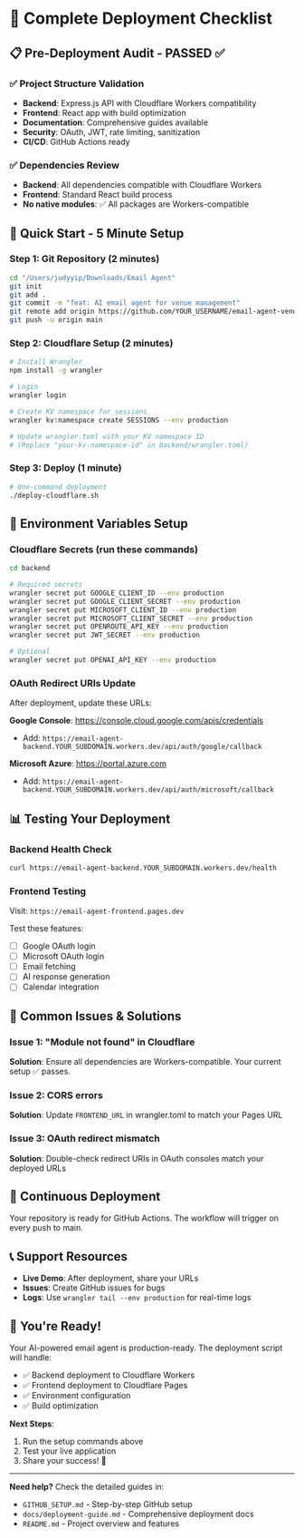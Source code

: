 # 🚀 Complete Deployment Checklist

## 📋 Pre-Deployment Audit - PASSED ✅

### ✅ Project Structure Validation
- **Backend**: Express.js API with Cloudflare Workers compatibility
- **Frontend**: React app with build optimization
- **Documentation**: Comprehensive guides available
- **Security**: OAuth, JWT, rate limiting, sanitization
- **CI/CD**: GitHub Actions ready

### ✅ Dependencies Review
- **Backend**: All dependencies compatible with Cloudflare Workers
- **Frontend**: Standard React build process
- **No native modules**: ✅ All packages are Workers-compatible

## 🎯 Quick Start - 5 Minute Setup

### Step 1: Git Repository (2 minutes)
```bash
cd "/Users/judyyip/Downloads/Email Agent"
git init
git add .
git commit -m "feat: AI email agent for venue management"
git remote add origin https://github.com/YOUR_USERNAME/email-agent-venue-management.git
git push -u origin main
```

### Step 2: Cloudflare Setup (2 minutes)
```bash
# Install Wrangler
npm install -g wrangler

# Login
wrangler login

# Create KV namespace for sessions
wrangler kv:namespace create SESSIONS --env production

# Update wrangler.toml with your KV namespace ID
# (Replace "your-kv-namespace-id" in backend/wrangler.toml)
```

### Step 3: Deploy (1 minute)
```bash
# One-command deployment
./deploy-cloudflare.sh
```

## 🔐 Environment Variables Setup

### Cloudflare Secrets (run these commands)
```bash
cd backend

# Required secrets
wrangler secret put GOOGLE_CLIENT_ID --env production
wrangler secret put GOOGLE_CLIENT_SECRET --env production
wrangler secret put MICROSOFT_CLIENT_ID --env production
wrangler secret put MICROSOFT_CLIENT_SECRET --env production
wrangler secret put OPENROUTE_API_KEY --env production
wrangler secret put JWT_SECRET --env production

# Optional
wrangler secret put OPENAI_API_KEY --env production
```

### OAuth Redirect URIs Update
After deployment, update these URLs:

**Google Console**: https://console.cloud.google.com/apis/credentials
- Add: `https://email-agent-backend.YOUR_SUBDOMAIN.workers.dev/api/auth/google/callback`

**Microsoft Azure**: https://portal.azure.com
- Add: `https://email-agent-backend.YOUR_SUBDOMAIN.workers.dev/api/auth/microsoft/callback`

## 📊 Testing Your Deployment

### Backend Health Check
```bash
curl https://email-agent-backend.YOUR_SUBDOMAIN.workers.dev/health
```

### Frontend Testing
Visit: `https://email-agent-frontend.pages.dev`

Test these features:
- [ ] Google OAuth login
- [ ] Microsoft OAuth login  
- [ ] Email fetching
- [ ] AI response generation
- [ ] Calendar integration

## 🚨 Common Issues & Solutions

### Issue 1: "Module not found" in Cloudflare
**Solution**: Ensure all dependencies are Workers-compatible. Your current setup ✅ passes.

### Issue 2: CORS errors
**Solution**: Update `FRONTEND_URL` in wrangler.toml to match your Pages URL

### Issue 3: OAuth redirect mismatch
**Solution**: Double-check redirect URIs in OAuth consoles match your deployed URLs

## 🔄 Continuous Deployment

Your repository is ready for GitHub Actions. The workflow will trigger on every push to main.

## 📞 Support Resources

- **Live Demo**: After deployment, share your URLs
- **Issues**: Create GitHub issues for bugs
- **Logs**: Use `wrangler tail --env production` for real-time logs

## 🎉 You're Ready!

Your AI-powered email agent is production-ready. The deployment script will handle:
- ✅ Backend deployment to Cloudflare Workers
- ✅ Frontend deployment to Cloudflare Pages  
- ✅ Environment configuration
- ✅ Build optimization

**Next Steps**:
1. Run the setup commands above
2. Test your live application
3. Share your success! 🚀

---

**Need help?** Check the detailed guides in:
- `GITHUB_SETUP.md` - Step-by-step GitHub setup
- `docs/deployment-guide.md` - Comprehensive deployment docs
- `README.md` - Project overview and features